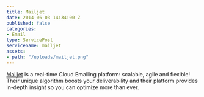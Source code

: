 ```yaml
---
title: Mailjet
date: 2014-06-03 14:34:00 Z
published: false
categories:
- Email
type: ServicePost
servicename: mailjet
assets:
- path: "/uploads/mailjet.png"
---
```


[Mailjet](http://www.mailjet.com/) is a real-time Cloud Emailing platform: scalable, agile and flexible! Their unique algorithm boosts your deliverability and their platform provides in-depth insight so you can optimize more than ever.
